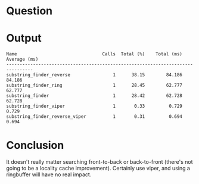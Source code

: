 # Question

# Output
```
Name                                Calls  Total (%)    Total (ms)  Average (ms)
--------------------------------------------------------------------------------
substring_finder_reverse                1      38.15        84.186        84.186
substring_finder_ring                   1      28.45        62.777        62.777
substring_finder                        1      28.42        62.728        62.728
substring_finder_viper                  1       0.33         0.729         0.729
substring_finder_reverse_viper          1       0.31         0.694         0.694
```

# Conclusion
It doesn't really matter searching front-to-back or back-to-front (there's not going to be a locality cache improvement). Certainly use viper, and using a ringbuffer will have no real impact.
